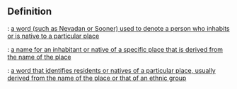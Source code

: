 ## Definition

: [a word (such as Nevadan or Sooner) used to denote a person who inhabits or is native to a particular place](https://www.merriam-webster.com/dictionary/demonym)

: [a name for an inhabitant or native of a specific place that is derived from the name of the place](https://www.wordnik.com/words/demonym)

: [a word that identifies residents or natives of a particular place, usually derived from the name of the place or that of an ethnic group](https://en.wikipedia.org/wiki/Demonym)
